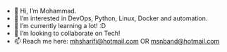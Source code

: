 - 👋 Hi, I’m Mohammad.
- 👀 I’m interested in DevOps, Python, Linux, Docker and automation.
- 🌱 I’m currently learning a lot! :D
- 💞️ I’m looking to collaborate on Tech!
- 📫 Reach me here: mhsharifi@hotmail.com OR msnband@hotmail.com

<!---
msnband/msnband is a ✨ special ✨ repository because its `README.md` (this file) appears on your GitHub profile.
You can click the Preview link to take a look at your changes.
--->
